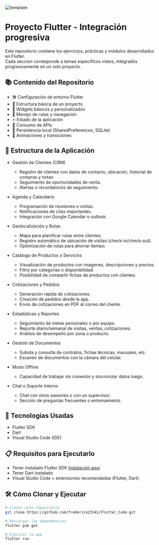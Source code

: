 ![template](https://github.com/user-attachments/assets/1d2d7463-fca8-4a5c-82cb-ab150791a311)

# Proyecto Flutter - Integración progresiva

Este repositorio contiene los ejercicios, prácticas y módulos desarrollados en Flutter.  
Cada sección corresponde a temas específicos vistos, integrados progresivamente en un solo proyecto.

## 📚 Contenido del Repositorio

- 🛠️ Configuración de entorno Flutter
- 📱 Estructura básica de un proyecto
- 🎨 Widgets básicos y personalizados
- 📂 Manejo de rutas y navegación
- 🔥 Estado de la aplicación
- 📡 Consumo de APIs
- 💾 Persistencia local (SharedPreferences, SQLite)
- 🌟 Animaciones y transiciones

## 🧱 Estructura de la Aplicación
- Gestión de Clientes (CRM)
	-	Registro de clientes con datos de contacto, ubicación, historial de compras y notas.
	-	Seguimiento de oportunidades de venta.
	-	Alertas o recordatorios de seguimiento.

- Agenda y Calendario
	-	Programación de reuniones o visitas.
	-	Notificaciones de citas importantes.
	-	Integración con Google Calendar o outlook.

- Geolocalización y Rutas
	-	Mapa para planificar rutas entre clientes.
	-	Registro automático de ubicación de visitas (check-in/check-out).
	-	Optimización de rutas para ahorrar tiempo.

- Catálogo de Productos o Servicios
	-	Visualización de productos con imágenes, descripciones y precios.
	-	Filtro por categorías o disponibilidad.
	-	Posibilidad de compartir fichas de productos con clientes.

- Cotizaciones y Pedidos
	-	Generación rápida de cotizaciones.
	-	Creación de pedidos desde la app.
	-	Envío de cotizaciones en PDF al correo del cliente.

- Estadísticas y Reportes
	-	Seguimiento de metas personales o por equipo.
	-	Reporte diario/semanal de visitas, ventas, cotizaciones.
	-	Análisis de desempeño por zona o producto.

- Gestión de Documentos
	-	Subida y consulta de contratos, fichas técnicas, manuales, etc.
	-	Escaneo de documentos con la cámara del celular.

- Modo Offline
	-	Capacidad de trabajar sin conexión y sincronizar datos luego.

- Chat o Soporte Interno
	-	Chat con otros asesores o con un supervisor.
	-	Sección de preguntas frecuentes o entrenamiento.

## 🚀 Tecnologías Usadas

- Flutter SDK
- Dart
- Visual Studio Code (IDE)

## 📋 Requisitos para Ejecutarlo

- Tener instalado Flutter SDK [Instalación aquí](https://docs.flutter.dev/get-started/install)
- Tener Dart instalado
- Visual Studio Code + extensiones recomendadas (Flutter, Dart)

## 🛠️ Cómo Clonar y Ejecutar

```bash
# Clonar este repositorio
git clone https://github.com/frederick23141/Flutter_Code.git

# Descargar las dependencias
flutter pub get

# Ejecutar la app
flutter run


